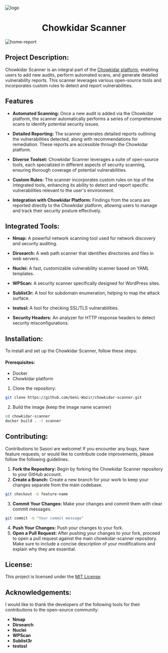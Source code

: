 ![logo](https://github.com/Geni-Wazir/chowkidar-scanner/assets/47722406/79d08dd0-6293-47f2-8ebd-3da120f58651)
<h1 align="center">Chowkidar Scanner</h1>

![home-report](https://github.com/Geni-Wazir/chowkidar-scanner/assets/47722406/96a6f206-40f5-4721-8513-eda49a47a9e3)


## Project Description:
Chowkidar Scanner is an integral part of the <a href="https://chowkidar.xyz/" target="_blank">Chowkidar platform</a>, enabling users to add new audits, perform automated scans, and generate detailed vulnerability reports. This scanner leverages various open-source tools and incorporates custom rules to detect and report vulnerabilities.

## Features
- **Automated Scanning:** Once a new audit is added via the Chowkidar platform, the scanner automatically performs a series of comprehensive scans to identify potential security issues.
  
- **Detailed Reporting:** The scanner generates detailed reports outlining the vulnerabilities detected, along with recommendations for remediation. These reports are accessible through the Chowkidar platform.
- **Diverse Toolset:** Chowkidar Scanner leverages a suite of open-source tools, each specialized in different aspects of security scanning, ensuring thorough coverage of potential vulnerabilities.
- **Custom Rules:** The scanner incorporates custom rules on top of the integrated tools, enhancing its ability to detect and report specific vulnerabilities relevant to the user's environment.
- **Integration with Chowkidar Platform:** Findings from the scans are reported directly to the Chowkidar platform, allowing users to manage and track their security posture effectively.

## Integrated Tools:
- **Nmap:** A powerful network scanning tool used for network discovery and security auditing.

- **Dirsearch:** A web path scanner that identifies directories and files in web servers.
- **Nuclei:** A fast, customizable vulnerability scanner based on YAML templates.
- **WPScan:** A security scanner specifically designed for WordPress sites.
- **Sublist3r:** A tool for subdomain enumeration, helping to map the attack surface.
- **testssl:** A tool for checking SSL/TLS vulnerabilities.
- **Security Headers:** An analyzer for HTTP response headers to detect security misconfigurations.

## Installation:
To install and set up the Chowkidar Scanner, follow these steps:

#### Prerequisites:
- Docker
- Chowkidar platform

1. Clone the repository:
```bash
git clone https://github.com/Geni-Wazir/chowkidar-scanner.git
```
2. Build the image (keep the image name scanner)
```bash
cd chowkidar-scanner
docker build . -t scanner
```

## Contributing:
Contributions to Sasori are welcome! If you encounter any bugs, have feature requests, or would like to contribute code improvements, please follow the following guidelines.

1. **Fork the Repository:** Begin by forking the Chowkidar Scanner repository to your GitHub account.
2. **Create a Branch:** Create a new branch for your work to keep your changes separate from the main codebase.
```bash
git checkout -b feature-name
```
3. **Commit Your Changes:** Make your changes and commit them with clear commit messages.
```bash
git commit -m "Your commit message"
```
4. **Push Your Changes:** Push your changes to your fork.
5. **Open a Pull Request:** After pushing your changes to your fork, proceed to open a pull request against the main chowkidar-scanner repository. Make sure to include a concise description of your modifications and explain why they are essential.

## License:
This project is licensed under the [MIT License](LICENSE.md).

## Acknowledgements:
I would like to thank the developers of the following tools for their contributions to the open-source community:
- **Nmap**
- **Dirsearch**
- **Nuclei**
- **WPScan**
- **Sublist3r**
- **testssl**



